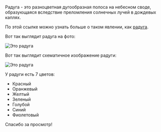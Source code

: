 Радуга - это разноцветная дугообразная полоса на небесном своде, образующаяся вследствие преломления солнечных лучей в дождевых каплях.

По этой ссылке можно узнать больше о таком явлении, как [радуга](https://ru.wikipedia.org/wiki/Радуга "Кликните по ссылке").

Вот так выглядит радуга на фото:

![Это радуга](raduga.jpg)

Вот так выглядит схематичное изображение радуги:

![Это радуга](rainbow4friend.png)

У радуги есть 7 цветов:
* Красный
* Оранжевый
* Желтый
* Зеленый
* Голубой
* Синий
* Фиолетовый

Спасибо за просмотр!